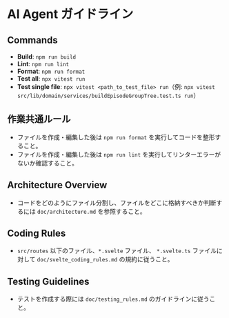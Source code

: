 # AI Agent ガイドライン

## Commands

- **Build**: `npm run build`
- **Lint**: `npm run lint`
- **Format**: `npm run format`
- **Test all**: `npx vitest run`
- **Test single file**: `npx vitest <path_to_test_file> run`（例: `npx vitest src/lib/domain/services/buildEpisodeGroupTree.test.ts run`）

## 作業共通ルール

- ファイルを作成・編集した後は `npm run format` を実行してコードを整形すること。
- ファイルを作成・編集した後は `npm run lint` を実行してリンターエラーがないか確認すること。

## Architecture Overview

- コードをどのようにファイル分割し、ファイルをどこに格納すべきか判断するには `doc/architecture.md` を参照すること。

## Coding Rules

- `src/routes` 以下のファイル、`*.svelte` ファイル、 `*.svelte.ts` ファイルに対して `doc/svelte_coding_rules.md` の規約に従うこと。

## Testing Guidelines

- テストを作成する際には `doc/testing_rules.md` のガイドラインに従うこと。
